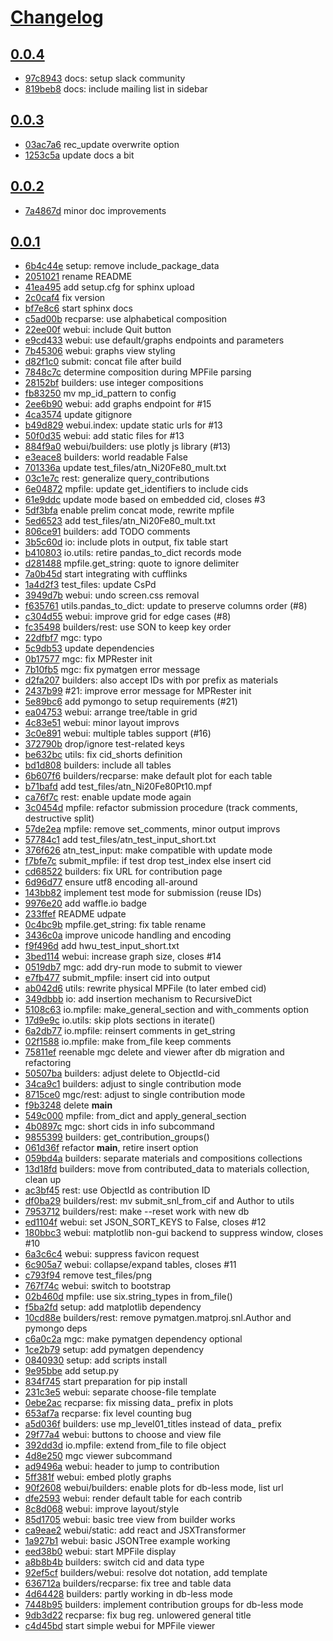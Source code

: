 # [Changelog](https://github.com/materialsproject/MPContribs/releases)

## [0.0.4](https://github.com/materialsproject/MPContribs/compare/0.0.3...0.0.4)

* [97c8943](https://github.com/materialsproject/MPContribs/commit/97c8943) docs: setup slack community
* [819beb8](https://github.com/materialsproject/MPContribs/commit/819beb8) docs: include mailing list in sidebar

## [0.0.3](https://github.com/materialsproject/MPContribs/compare/0.0.2...0.0.3)

* [03ac7a6](https://github.com/materialsproject/MPContribs/commit/03ac7a6) rec_update overwrite option
* [1253c5a](https://github.com/materialsproject/MPContribs/commit/1253c5a) update docs a bit

## [0.0.2](https://github.com/materialsproject/MPContribs/compare/0.0.1...0.0.2)

* [7a4867d](https://github.com/materialsproject/MPContribs/commit/7a4867d) minor doc improvements

## [0.0.1](https://github.com/materialsproject/MPContribs/compare/0.0.0...0.0.1)

* [6b4c44e](https://github.com/materialsproject/MPContribs/commit/6b4c44e) setup: remove include_package_data
* [2051021](https://github.com/materialsproject/MPContribs/commit/2051021) rename README
* [41ea495](https://github.com/materialsproject/MPContribs/commit/41ea495) add setup.cfg for sphinx upload
* [2c0caf4](https://github.com/materialsproject/MPContribs/commit/2c0caf4) fix version
* [bf7e8c6](https://github.com/materialsproject/MPContribs/commit/bf7e8c6) start sphinx docs
* [c5ad00b](https://github.com/materialsproject/MPContribs/commit/c5ad00b) recparse: use alphabetical composition
* [22ee00f](https://github.com/materialsproject/MPContribs/commit/22ee00f) webui: include Quit button
* [e9cd433](https://github.com/materialsproject/MPContribs/commit/e9cd433) webui: use default/graphs endpoints and parameters
* [7b45306](https://github.com/materialsproject/MPContribs/commit/7b45306) webui: graphs view styling
* [d82f1c0](https://github.com/materialsproject/MPContribs/commit/d82f1c0) submit: concat file after build
* [7848c7c](https://github.com/materialsproject/MPContribs/commit/7848c7c) determine composition during MPFile parsing
* [28152bf](https://github.com/materialsproject/MPContribs/commit/28152bf) builders: use integer compositions
* [fb83250](https://github.com/materialsproject/MPContribs/commit/fb83250) mv mp_id_pattern to config
* [2ee6b90](https://github.com/materialsproject/MPContribs/commit/2ee6b90) webui: add graphs endpoint for #15
* [4ca3574](https://github.com/materialsproject/MPContribs/commit/4ca3574) update gitignore
* [b49d829](https://github.com/materialsproject/MPContribs/commit/b49d829) webui.index: update static urls for #13
* [50f0d35](https://github.com/materialsproject/MPContribs/commit/50f0d35) webui: add static files for #13
* [884f9a0](https://github.com/materialsproject/MPContribs/commit/884f9a0) webui/builders: use plotly js library (#13)
* [e3eace8](https://github.com/materialsproject/MPContribs/commit/e3eace8) builders: world readable False
* [701336a](https://github.com/materialsproject/MPContribs/commit/701336a) update test_files/atn_Ni20Fe80_mult.txt
* [03c1e7c](https://github.com/materialsproject/MPContribs/commit/03c1e7c) rest: generalize query_contributions
* [6e04872](https://github.com/materialsproject/MPContribs/commit/6e04872) mpfile: update get_identifiers to include cids
* [61e9ddc](https://github.com/materialsproject/MPContribs/commit/61e9ddc) update mode based on embedded cid, closes #3
* [5df3bfa](https://github.com/materialsproject/MPContribs/commit/5df3bfa) enable prelim concat mode, rewrite mpfile
* [5ed6523](https://github.com/materialsproject/MPContribs/commit/5ed6523) add test_files/atn_Ni20Fe80_mult.txt
* [806ce91](https://github.com/materialsproject/MPContribs/commit/806ce91) builders: add TODO comments
* [3b5c60d](https://github.com/materialsproject/MPContribs/commit/3b5c60d) io: include plots in output, fix table start
* [b410803](https://github.com/materialsproject/MPContribs/commit/b410803) io.utils: retire pandas_to_dict records mode
* [d281488](https://github.com/materialsproject/MPContribs/commit/d281488) mpfile.get_string: quote to ignore delimiter
* [7a0b45d](https://github.com/materialsproject/MPContribs/commit/7a0b45d) start integrating with cufflinks
* [1a4d2f3](https://github.com/materialsproject/MPContribs/commit/1a4d2f3) test_files: update CsPd
* [3949d7b](https://github.com/materialsproject/MPContribs/commit/3949d7b) webui: undo screen.css removal
* [f635761](https://github.com/materialsproject/MPContribs/commit/f635761) utils.pandas_to_dict: update to preserve columns order (#8)
* [c304d55](https://github.com/materialsproject/MPContribs/commit/c304d55) webui: improve grid for edge cases (#8)
* [fc35498](https://github.com/materialsproject/MPContribs/commit/fc35498) builders/rest: use SON to keep key order
* [22dfbf7](https://github.com/materialsproject/MPContribs/commit/22dfbf7) mgc: typo
* [5c9db53](https://github.com/materialsproject/MPContribs/commit/5c9db53) update dependencies
* [0b17577](https://github.com/materialsproject/MPContribs/commit/0b17577) mgc: fix MPRester init
* [7b10fb5](https://github.com/materialsproject/MPContribs/commit/7b10fb5) mgc: fix pymatgen error message
* [d2fa207](https://github.com/materialsproject/MPContribs/commit/d2fa207) builders: also accept IDs with por prefix as materials
* [2437b99](https://github.com/materialsproject/MPContribs/commit/2437b99) #21: improve error message for MPRester init
* [5e89bc6](https://github.com/materialsproject/MPContribs/commit/5e89bc6) add pymongo to setup requirements (#21)
* [ea04753](https://github.com/materialsproject/MPContribs/commit/ea04753) webui: arrange tree/table in grid
* [4c83e51](https://github.com/materialsproject/MPContribs/commit/4c83e51) webui: minor layout improvs
* [3c0e891](https://github.com/materialsproject/MPContribs/commit/3c0e891) webui: multiple tables support (#16)
* [372790b](https://github.com/materialsproject/MPContribs/commit/372790b) drop/ignore test-related keys
* [be632bc](https://github.com/materialsproject/MPContribs/commit/be632bc) utils: fix cid_shorts definition
* [bd1d808](https://github.com/materialsproject/MPContribs/commit/bd1d808) builders: include all tables
* [6b607f6](https://github.com/materialsproject/MPContribs/commit/6b607f6) builders/recparse: make default plot for each table
* [b71bafd](https://github.com/materialsproject/MPContribs/commit/b71bafd) add test_files/atn_Ni20Fe80Pt10.mpf
* [ca76f7c](https://github.com/materialsproject/MPContribs/commit/ca76f7c) rest: enable update mode again
* [3c0454d](https://github.com/materialsproject/MPContribs/commit/3c0454d) mpfile: refactor submission procedure (track comments, destructive split)
* [57de2ea](https://github.com/materialsproject/MPContribs/commit/57de2ea) mpfile: remove set_comments, minor output improvs
* [57784c1](https://github.com/materialsproject/MPContribs/commit/57784c1) add test_files/atn_test_input_short.txt
* [376f626](https://github.com/materialsproject/MPContribs/commit/376f626) atn_test_input: make compatible with update mode
* [f7bfe7c](https://github.com/materialsproject/MPContribs/commit/f7bfe7c) submit_mpfile: if test drop test_index else insert cid
* [cd68522](https://github.com/materialsproject/MPContribs/commit/cd68522) builders: fix URL for contribution page
* [6d96d77](https://github.com/materialsproject/MPContribs/commit/6d96d77) ensure utf8 encoding all-around
* [143bb82](https://github.com/materialsproject/MPContribs/commit/143bb82) implement test mode for submission (reuse IDs)
* [9976e20](https://github.com/materialsproject/MPContribs/commit/9976e20) add waffle.io badge
* [233ffef](https://github.com/materialsproject/MPContribs/commit/233ffef) README udpate
* [0c4bc9b](https://github.com/materialsproject/MPContribs/commit/0c4bc9b) mpfile.get_string: fix table rename
* [3436c0a](https://github.com/materialsproject/MPContribs/commit/3436c0a) improve unicode handling and encoding
* [f9f496d](https://github.com/materialsproject/MPContribs/commit/f9f496d) add hwu_test_input_short.txt
* [3bed114](https://github.com/materialsproject/MPContribs/commit/3bed114) webui: increase graph size, closes #14
* [0519db7](https://github.com/materialsproject/MPContribs/commit/0519db7) mgc: add dry-run mode to submit to viewer
* [e7fb477](https://github.com/materialsproject/MPContribs/commit/e7fb477) submit_mpfile: insert cid into output
* [ab042d6](https://github.com/materialsproject/MPContribs/commit/ab042d6) utils: rewrite physical MPFile (to later embed cid)
* [349dbbb](https://github.com/materialsproject/MPContribs/commit/349dbbb) io: add insertion mechanism to RecursiveDict
* [5108c63](https://github.com/materialsproject/MPContribs/commit/5108c63) io.mpfile: make_general_section and with_comments option
* [17d9e9c](https://github.com/materialsproject/MPContribs/commit/17d9e9c) io.utils: skip plots sections in iterate()
* [6a2db77](https://github.com/materialsproject/MPContribs/commit/6a2db77) io.mpfile: reinsert comments in get_string
* [02f1588](https://github.com/materialsproject/MPContribs/commit/02f1588) io.mpfile: make from_file keep comments
* [75811ef](https://github.com/materialsproject/MPContribs/commit/75811ef) reenable mgc delete and viewer after db migration and refactoring
* [50507ba](https://github.com/materialsproject/MPContribs/commit/50507ba) builders: adjust delete to ObjectId-cid
* [34ca9c1](https://github.com/materialsproject/MPContribs/commit/34ca9c1) builders: adjust to single contribution mode
* [8715ce0](https://github.com/materialsproject/MPContribs/commit/8715ce0) mgc/rest: adjust to single contribution mode
* [f9b3248](https://github.com/materialsproject/MPContribs/commit/f9b3248) delete __main__
* [549c000](https://github.com/materialsproject/MPContribs/commit/549c000) mpfile: from_dict and apply_general_section
* [4b0897c](https://github.com/materialsproject/MPContribs/commit/4b0897c) mgc: short cids in info subcommand
* [9855399](https://github.com/materialsproject/MPContribs/commit/9855399) builders: get_contribution_groups()
* [061d36f](https://github.com/materialsproject/MPContribs/commit/061d36f) refactor __main__, retire insert option
* [059bd4a](https://github.com/materialsproject/MPContribs/commit/059bd4a) builders: separate materials and compositions collections
* [13d18fd](https://github.com/materialsproject/MPContribs/commit/13d18fd) builders: move from contributed_data to materials collection, clean up
* [ac3bf45](https://github.com/materialsproject/MPContribs/commit/ac3bf45) rest: use ObjectId as contribution ID
* [df0ba29](https://github.com/materialsproject/MPContribs/commit/df0ba29) builders/rest: mv submit_snl_from_cif and Author to utils
* [7953712](https://github.com/materialsproject/MPContribs/commit/7953712) builders/rest: make --reset work with new db
* [ed1104f](https://github.com/materialsproject/MPContribs/commit/ed1104f) webui: set JSON_SORT_KEYS to False, closes #12
* [180bbc3](https://github.com/materialsproject/MPContribs/commit/180bbc3) webui: matplotlib non-gui backend to suppress window, closes #10
* [6a3c6c4](https://github.com/materialsproject/MPContribs/commit/6a3c6c4) webui: suppress favicon request
* [6c905a7](https://github.com/materialsproject/MPContribs/commit/6c905a7) webui: collapse/expand tables, closes #11
* [c793f94](https://github.com/materialsproject/MPContribs/commit/c793f94) remove test_files/png
* [767f74c](https://github.com/materialsproject/MPContribs/commit/767f74c) webui: switch to bootstrap
* [02b460d](https://github.com/materialsproject/MPContribs/commit/02b460d) mpfile: use six.string_types in from_file()
* [f5ba2fd](https://github.com/materialsproject/MPContribs/commit/f5ba2fd) setup: add matplotlib dependency
* [10cd88e](https://github.com/materialsproject/MPContribs/commit/10cd88e) builders/rest: remove pymatgen.matproj.snl.Author and pymongo deps
* [c6a0c2a](https://github.com/materialsproject/MPContribs/commit/c6a0c2a) mgc: make pymatgen dependency optional
* [1ce2b79](https://github.com/materialsproject/MPContribs/commit/1ce2b79) setup: add pymatgen dependency
* [0840930](https://github.com/materialsproject/MPContribs/commit/0840930) setup: add scripts install
* [9e95bbe](https://github.com/materialsproject/MPContribs/commit/9e95bbe) add setup.py
* [834f745](https://github.com/materialsproject/MPContribs/commit/834f745) start preparation for pip install
* [231c3e5](https://github.com/materialsproject/MPContribs/commit/231c3e5) webui: separate choose-file template
* [0ebe2ac](https://github.com/materialsproject/MPContribs/commit/0ebe2ac) recparse: fix missing data_ prefix in plots
* [653af7a](https://github.com/materialsproject/MPContribs/commit/653af7a) recparse: fix level counting bug
* [a5d036f](https://github.com/materialsproject/MPContribs/commit/a5d036f) builders: use mp_level01_titles instead of data_ prefix
* [29f77a4](https://github.com/materialsproject/MPContribs/commit/29f77a4) webui: buttons to choose and view file
* [392dd3d](https://github.com/materialsproject/MPContribs/commit/392dd3d) io.mpfile: extend from_file to file object
* [4d8e250](https://github.com/materialsproject/MPContribs/commit/4d8e250) mgc viewer subcommand
* [ad9496a](https://github.com/materialsproject/MPContribs/commit/ad9496a) webui: header to jump to contribution
* [5ff381f](https://github.com/materialsproject/MPContribs/commit/5ff381f) webui: embed plotly graphs
* [90f2608](https://github.com/materialsproject/MPContribs/commit/90f2608) webui/builders: enable plots for db-less mode, list url
* [dfe2593](https://github.com/materialsproject/MPContribs/commit/dfe2593) webui: render default table for each contrib
* [8c8d068](https://github.com/materialsproject/MPContribs/commit/8c8d068) webui: improve layout/style
* [85d1705](https://github.com/materialsproject/MPContribs/commit/85d1705) webui: basic tree view from builder works
* [ca9eae2](https://github.com/materialsproject/MPContribs/commit/ca9eae2) webui/static: add react and JSXTransformer
* [1a927b1](https://github.com/materialsproject/MPContribs/commit/1a927b1) webui: basic JSONTree example working
* [eed38b0](https://github.com/materialsproject/MPContribs/commit/eed38b0) webui: start MPFile display
* [a8b8b4b](https://github.com/materialsproject/MPContribs/commit/a8b8b4b) builders: switch cid and data type
* [92ef5cf](https://github.com/materialsproject/MPContribs/commit/92ef5cf) builders/webui: resolve dot notation, add template
* [636712a](https://github.com/materialsproject/MPContribs/commit/636712a) builders/recparse: fix tree and table data
* [4d64428](https://github.com/materialsproject/MPContribs/commit/4d64428) builders: partly working in db-less mode
* [7448b95](https://github.com/materialsproject/MPContribs/commit/7448b95) builders: implement contribution groups for db-less mode
* [9db3d22](https://github.com/materialsproject/MPContribs/commit/9db3d22) recparse: fix bug reg. unlowered general title
* [c4d45bd](https://github.com/materialsproject/MPContribs/commit/c4d45bd) start simple webui for MPFile viewer

